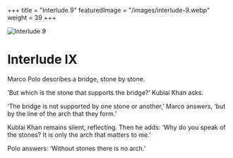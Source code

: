 +++
title = "Interlude 9"
featuredImage = "/images/interlude-9.webp"
weight = 39
+++

![Interlude 9](/images/interlude-9.webp)

# Interlude IX

Marco Polo describes a bridge, stone by stone.

‘But which is the stone that supports the bridge?’ Kublai Khan asks.

‘The bridge is not supported by one stone or another,’ Marco answers, ‘but by the line of the arch that they form.’

Kublai Khan remains silent, reflecting. Then he adds: ‘Why do you speak of the stones? It is only the arch that matters to me.’

Polo answers: ‘Without stones there is no arch.’